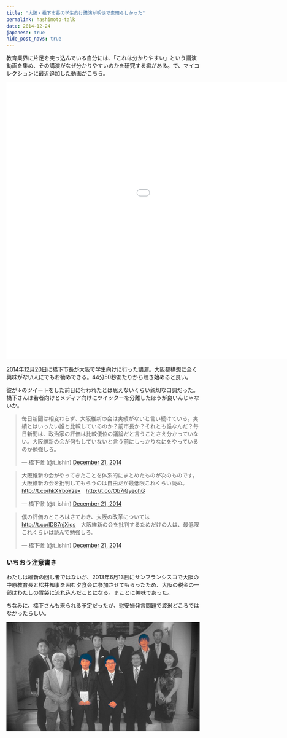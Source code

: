 ```yaml
---
title: "大阪・橋下市長の学生向け講演が明快で素晴らしかった"
permalink: hashimoto-talk
date: 2014-12-24
japanese: true
hide_post_navs: true
---
```


教育業界に片足を突っ込んでいる自分には、「これは分かりやすい」という講演動画を集め、その講演がなぜ分かりやすいのかを研究する癖がある。で、マイコレクションに最近追加した動画がこちら。

<!--more-->

<p class="embed-responsive embed-responsive-16by9">
<iframe width="1280" height="720" src="//www.youtube.com/embed/XxE9O_mTpNg?start=2690" frameborder="0" allowfullscreen></iframe>
</p>

[2014年12月20日](http://peatix.com/event/64079)に橋下市長が大阪で学生向けに行った講演。大阪都構想に全く興味がない人にでもお勧めできる。44分50秒あたりから聴き始めると良い。

彼が&darr;のツイートをした前日に行われたとは思えないくらい親切な口調だった。橋下さんは若者向けとメディア向けにツイッターを分離したほうが良いんじゃないか。

<blockquote class="twitter-tweet" lang="en"><p>毎日新聞は相変わらず、大阪維新の会は実績がないと言い続けている。実績とはいったい誰と比較しているのか？前市長か？それとも誰なんだ？毎日新聞は、政治家の評価は比較優位の議論だと言うことさえ分かっていない。大阪維新の会が何もしていないと言う前にしっかりなにをやっているのか勉強しろ。</p>&mdash; 橋下徹 (@t_ishin) <a href="https://twitter.com/t_ishin/status/546508504895221760">December 21, 2014</a></blockquote>

<blockquote class="twitter-tweet" lang="en"><p>大阪維新の会がやってきたことを体系的にまとめたものが次のものです。大阪維新の会を批判してもらうのは自由だが最低限これくらい読め。<a href="http://t.co/hkXYboYzex">http://t.co/hkXYboYzex</a>　<a href="http://t.co/Ob7iGyeohG">http://t.co/Ob7iGyeohG</a></p>&mdash; 橋下徹 (@t_ishin) <a href="https://twitter.com/t_ishin/status/546508848949755904">December 21, 2014</a></blockquote>

<blockquote class="twitter-tweet" lang="en"><p>僕の評価のところはさておき、大阪の改革については<a href="http://t.co/lDB7njXiqs">http://t.co/lDB7njXiqs</a>　大阪維新の会を批判するためだけの人は、最低限これくらいは読んで勉強しろ。</p>&mdash; 橋下徹 (@t_ishin) <a href="https://twitter.com/t_ishin/status/546511215694843904">December 21, 2014</a></blockquote>

### いちおう注意書き

わたしは維新の回し者ではないが、2013年6月13日にサンフランシスコで大阪の中原教育長と松井知事を囲む夕食会に参加させてもらったため、大阪の税金の一部はわたしの胃袋に流れ込んだことになる。まことに美味であった。

ちなみに、橋下さんも来られる予定だったが、慰安婦発言問題で渡米どころではなかったらしい。

![](/assets/images/hashimoto-talk/osaka_event.jpg)
